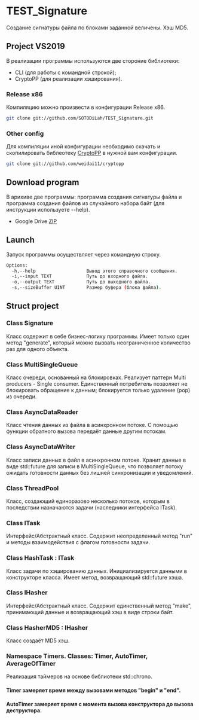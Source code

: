 # TEST_Signature
Создание сигнатуры файла по блоками заданной величены. Хэш MD5.

## Project VS2019
В реализации программы используются две стороние библиотеки:<br>
* CLI (для работы с командной строкой);
* CryptoPP (для реализации хэширования).
### Release x86
Компиляцию можно произвести в конфигурации Release x86.
```bash
git clone git://github.com/SOTODiLah/TEST_Signature.git
````
### Other config
Для компиляции иной конфигурации необходимо скачать и скопилировать библеотеку [CryptoPP](https://github.com/weidai11/cryptopp) в нужной вам конфигурации.
```bash
git clone git://github.com/weidai11/cryptopp
````

## Download program
В арихиве две программы: программа создания сигнатуры файла и программа создания файлов из случайного набора байт (для инструкции используете --help).
* Google Drive [ZIP](https://drive.google.com/file/d/1_awqe0CbxfvD5BDJobVKWrq-Ot9Cajm5/view?usp=sharing)

## Launch

Запуск программы осуществляет через командную строку.<br>
```bash
Options:
  -h,--help                   Вывод этого справочного сообщения.
  -i,--input TEXT             Путь до входного файла.
  -o,--output TEXT            Путь до выходного файла.
  -s,--sizeBuffer UINT        Размер буфера (блока файла).
````
## Struct project

### Class Signature

Класс содержит в себе бизнес-логику программы. Имеет только один метод "generate", который можно вызвать неограниченное количество раз для одного объекта.

### Class MultiSingleQueue

Класс очереди, основанный на блокировках. Реализует паттерн Multi producers - Single consumer. Единственный потребитель позволяет не блокировать обращение к данным; блокируется только удаление (pop) из очереди.

### Class AsyncDataReader

Класс чтения данных из файла в асинхронном потоке. С помощью функции обратного вызова передаёт данные другим потокам.

### Class AsyncDataWriter

Класс записи данных в файл в асинхронном потоке. Хранит данные в виде std::future для записи в MultiSingleQueue, что позволяет потоку ожидать готовности данных без лишней синхронизации и уведомлений.

### Class ThreadPool

Класс, создающий единоразово несколько потоков, которым в последствии назначаются задачи (наследники интерфейса ITask).

### Class ITask

Интерфейс/Абстрактный класс. Содержит неопределенный метод "run" и методы взаимодействия с флагом готовности задачи.

### Class HashTask : ITask

Класс задачи по хэшированию данных. Инициализируется данными в конструкторе класса. Имеет метод, возвращающий std::future хэша.

### Class IHasher

Интерфейс/Абстрактный класс. Содержит единственный метод "make", принимающий данные и возвращающий хэш в виде строки байт.

### Class HasherMD5 : IHasher

Класс создаёт MD5 хэш.

### Namespace Timers. Classes: Timer, AutoTimer, AverageOfTimer
Реализация таймеров на основе библиотеки std::chrono. 

#### Timer замеряет время между вызовами методов "begin" и "end". 
#### AutoTimer замеряет время с момента вызова конструктора до вызова деструктора.

